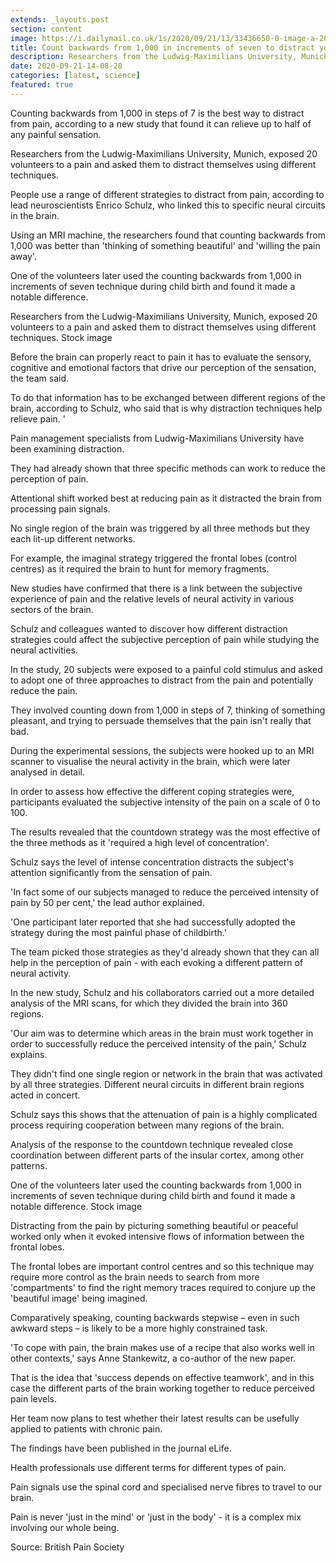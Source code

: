 ```yaml
---
extends: _layouts.post
section: content
image: https://i.dailymail.co.uk/1s/2020/09/21/13/33436650-0-image-a-20_1600692694837.jpg 
title: Count backwards from 1,000 in increments of seven to distract yourself from pain, study 
description: Researchers from the Ludwig-Maximilians University, Munich, exposed 20 volunteers to a pain and asked them to distract themselves using different techniques. 
date: 2020-09-21-14-08-28 
categories: [latest, science] 
featured: true 
--- 
```

Counting backwards from 1,000 in steps of 7 is the best way to distract from pain, according to a new study that found it can relieve up to half of any painful sensation.

Researchers from the Ludwig-Maximilians University, Munich, exposed 20 volunteers to a pain and asked them to distract themselves using different techniques.

People use a range of different strategies to distract from pain, according to lead neuroscientists Enrico Schulz, who linked this to specific neural circuits in the brain. 

Using an MRI machine, the researchers found that counting backwards from 1,000 was better than 'thinking of something beautiful' and 'willing the pain away'. 

One of the volunteers later used the counting backwards from 1,000 in increments of seven technique during child birth and found it made a notable difference.

Researchers from the Ludwig-Maximilians University, Munich, exposed 20 volunteers to a pain and asked them to distract themselves using different techniques. Stock image

Before the brain can properly react to pain it has to evaluate the sensory, cognitive and emotional factors that drive our perception of the sensation, the team said.

To do that information has to be exchanged between different regions of the brain, according to Schulz, who said that is why distraction techniques help relieve pain. '

Pain management specialists from Ludwig-Maximilians University have been examining distraction.

They had already shown that three specific methods can work to reduce the perception of pain.

Attentional shift worked best at reducing pain as it distracted the brain from processing pain signals.  

No single region of the brain was triggered by all three methods but they each lit-up different networks.

For example, the imaginal strategy triggered the frontal lobes (control centres) as it required the brain to hunt for memory fragments. 

New studies have confirmed that there is a link between the subjective experience of pain and the relative levels of neural activity in various sectors of the brain. 

Schulz and colleagues wanted to discover how different distraction strategies could affect the subjective perception of pain while studying the neural activities. 

In the study, 20 subjects were exposed to a painful cold stimulus and asked to adopt one of three approaches to distract from the pain and potentially reduce the pain.

They involved counting down from 1,000 in steps of 7, thinking of something pleasant, and trying to persuade themselves that the pain isn't really that bad.

During the experimental sessions, the subjects were hooked up to an MRI scanner to visualise the neural activity in the brain, which were later analysed in detail.

In order to assess how effective the different coping strategies were, participants evaluated the subjective intensity of the pain on a scale of 0 to 100. 

The results revealed that the countdown strategy was the most effective of the three methods as it 'required a high level of concentration'.

Schulz says the level of intense concentration distracts the subject's attention significantly from the sensation of pain.  

'In fact some of our subjects managed to reduce the perceived intensity of pain by 50 per cent,' the lead author explained. 

'One participant later reported that she had successfully adopted the strategy during the most painful phase of childbirth.' 

The team picked those strategies as they'd already shown that they can all help in the perception of pain - with each evoking a different pattern of neural activity.

In the new study, Schulz and his collaborators carried out a more detailed analysis of the MRI scans, for which they divided the brain into 360 regions. 

'Our aim was to determine which areas in the brain must work together in order to successfully reduce the perceived intensity of the pain,' Schulz explains. 

They didn't find one single region or network in the brain that was activated by all three strategies. Different neural circuits in different brain regions acted in concert. 

Schulz says this shows that the attenuation of pain is a highly complicated process requiring cooperation between many regions of the brain. 

Analysis of the response to the countdown technique revealed close coordination between different parts of the insular cortex, among other patterns. 

One of the volunteers later used the counting backwards from 1,000 in increments of seven technique during child birth and found it made a notable difference. Stock image

Distracting from the pain by picturing something beautiful or peaceful worked only when it evoked intensive flows of information between the frontal lobes. 

The frontal lobes are important control centres and so this technique may require more control as the brain needs to search from more 'compartments' to find the right memory traces required to conjure up the 'beautiful image' being imagined. 

Comparatively speaking, counting backwards stepwise – even in such awkward steps – is likely to be a more highly constrained task. 

'To cope with pain, the brain makes use of a recipe that also works well in other contexts,' says Anne Stankewitz, a co-author of the new paper.

That is the idea that 'success depends on effective teamwork', and in this case the different parts of the brain working together to reduce perceived pain levels.

Her team now plans to test whether their latest results can be usefully applied to patients with chronic pain.

The findings have been published in the journal eLife. 

Health professionals use different terms for different types of pain.



Pain signals use the spinal cord and specialised nerve fibres to travel to our brain.  

Pain is never 'just in the mind' or 'just in the body' - it is a complex mix involving our whole being.

Source: British Pain Society  

